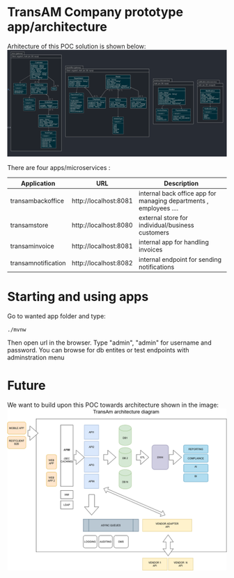 # TransAM Company prototype app/architecture

Arhitecture of this POC solution is shown below:
![image info](./resources/trans-am_db_model.png)


There are four apps/microservices :


| Application | URL | Description |
| --- | --- | --- |
transambackoffice |     http://localhost:8081  |  internal back office app for managing departments , employees  ....
transamstore    |       http://localhost:8080  |  external store for individual/business customers
transaminvoice   |      http://localhost:8081  |  internal app for handling invoices
transamnotification  |  http://localhost:8082  |  internal endpoint for sending notifications

# Starting and using apps

Go to wanted app folder and type:

```shell
./mvnw
```

Then open url in the browser. 
Type "admin", "admin" for username and password.
You can browse for db entites or test endpoints with adminstration menu


# Future

We want to build upon this POC towards architecture shown in the image:
![image info](./resources/TransAM_Generic_Architecture.png)



 